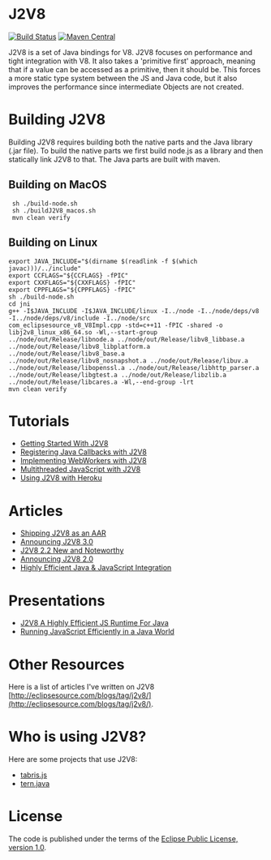 J2V8
====

[![Build Status](https://secure.travis-ci.org/eclipsesource/J2V8.png)](http://travis-ci.org/eclipsesource/J2V8)
[![Maven Central](https://img.shields.io/maven-central/v/com.eclipsesource.j2v8/j2v8_win32_x86.svg)](http://search.maven.org/#search%7Cga%7C1%7Cg%3A%22com.eclipsesource.j2v8%22)

J2V8 is a set of Java bindings for V8. J2V8 focuses on performance and tight integration with V8. It also takes a 'primitive first' approach, meaning that if a value can be accessed as a primitive, then it should be. This forces a more static type system between the JS and Java code, but it also improves the performance since intermediate Objects are not created.

Building J2V8
=============
Building J2V8 requires building both the native parts and the Java library (.jar file). To build the native parts we first build node.js as a library and then statically link J2V8 to that. The Java parts are built with maven.

Building on MacOS
-----------------
```
 sh ./build-node.sh
 sh ./buildJ2V8_macos.sh
 mvn clean verify
```

Building on Linux
-----------------
```
export JAVA_INCLUDE="$(dirname $(readlink -f $(which javac)))/../include"
export CCFLAGS="${CCFLAGS} -fPIC"
export CXXFLAGS="${CXXFLAGS} -fPIC"
export CPPFLAGS="${CPPFLAGS} -fPIC"
sh ./build-node.sh
cd jni
g++ -I$JAVA_INCLUDE -I$JAVA_INCLUDE/linux -I../node -I../node/deps/v8 -I../node/deps/v8/include -I../node/src com_eclipsesource_v8_V8Impl.cpp -std=c++11 -fPIC -shared -o libj2v8_linux_x86_64.so -Wl,--start-group ../node/out/Release/libnode.a ../node/out/Release/libv8_libbase.a ../node/out/Release/libv8_libplatform.a ../node/out/Release/libv8_base.a ../node/out/Release/libv8_nosnapshot.a ../node/out/Release/libuv.a ../node/out/Release/libopenssl.a ../node/out/Release/libhttp_parser.a ../node/out/Release/libgtest.a ../node/out/Release/libzlib.a ../node/out/Release/libcares.a -Wl,--end-group -lrt
mvn clean verify
```

Tutorials
==========
 * [Getting Started With J2V8](http://eclipsesource.com/blogs/getting-started-with-j2v8/)
 * [Registering Java Callbacks with J2V8](http://eclipsesource.com/blogs/2015/06/06/registering-java-callbacks-with-j2v8/)
 * [Implementing WebWorkers with J2V8](http://eclipsesource.com/blogs/2015/05/28/implementing-webworkers-with-j2v8/)
 * [Multithreaded JavaScript with J2V8](http://eclipsesource.com/blogs/2015/05/12/multithreaded-javascript-with-j2v8/)
 * [Using J2V8 with Heroku](http://eclipsesource.com/blogs/2015/06/04/using-j2v8-with-heroku/)

Articles
========
 * [Shipping J2V8 as an AAR](http://eclipsesource.com/blogs/2015/11/04/shipping-j2v8-as-an-aar/)
 * [Announcing J2V8 3.0](http://eclipsesource.com/blogs/2015/07/08/j2v8-3-0-released/)
 * [J2V8 2.2 New and Noteworthy](http://eclipsesource.com/blogs/2015/04/23/j2v8-2-2-new-and-noteworthy/)
 * [Announcing J2V8 2.0](http://eclipsesource.com/blogs/2015/02/25/announcing-j2v8-2-0/)
 * [Highly Efficient Java & JavaScript Integration](http://eclipsesource.com/blogs/2014/11/17/highly-efficient-java-javascript-integration/)

Presentations
=============
 * [J2V8 A Highly Efficient JS Runtime For Java](https://www.eclipsecon.org/na2015/session/j2v8-highly-efficient-js-runtime-java)
 * [Running JavaScript Efficiently in a Java World](http://www.slideshare.net/irbull/enter-js)

Other Resources
===============
Here is a list of articles I've written on J2V8 [http://eclipsesource.com/blogs/tag/j2v8/](http://eclipsesource.com/blogs/tag/j2v8/).
 
Who is using J2V8?
========

Here are some projects that use J2V8:
* [tabris.js](https://tabrisjs.com)
* [tern.java](https://github.com/angelozerr/tern.java)


License
=====
The code is published under the terms of the [Eclipse Public License, version 1.0](http://www.eclipse.org/legal/epl-v10.html).
